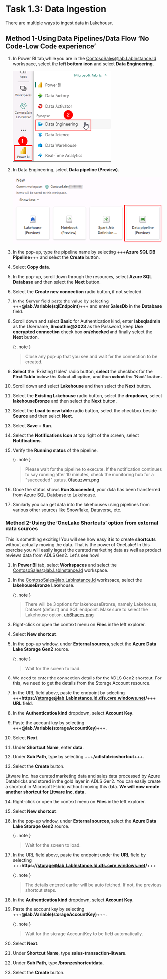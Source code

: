 # Task 1.3: Data Ingestion
There are multiple ways to ingest data in Lakehouse.
## Method 1-Using Data Pipelines/Data Flow ‘No Code-Low Code experience’

1. In Power BI tab,while you are in the ContosoSales@lab.LabInstance.Id workspace, select the **left bottom icon** and select **Data Engineering**.

	![DE.](../media/instructions240153/task-1.3.1.png)


2. In Data Engineering, select **Data pipeline (Preview)**.

	![Pipeline.](../media/instructions240153/task-1.3.2.png)

3. In the pop-up, type the pipeline name by selecting +++**Azure SQL DB Pipeline**+++ and select the **Create** button.

4. Select **Copy data**.

5. In the pop-up, scroll down through the resources, select **Azure SQL Database** and then select the **Next** button.

6. Select the **Create new connection** radio button, if not selected.


7. In the **Server** field paste the value by selecting +++**@lab.Variable(sqlEndpoint)**+++ and enter **SalesDb** in the **Database** field.


8. Scroll down and select **Basic** for Authentication kind, enter **labsqladmin** as the Username, **Smoothie@2023** as the Password, keep **Use encrypted connection** check box **on/checked** and finally select the **Next** button.

	{: .note }
 	> Close any pop-up that you see and wait for the connection to be created.

9. **Select** the 'Existing tables' radio button, **select** the checkbox for the **First Table** below the Select all option, and then **select** the 'Next' button.

10. Scroll down and select **Lakehouse** and then select the **Next** button.

11. Select the **Existing Lakehouse** radio button, select the **dropdown**, select **lakehouseBronze** and then select the **Next** button.

12. Select the **Load to new table** radio button, select the checkbox beside **Source** and then select **Next**.

13. Select **Save + Run**.

14. Select the **Notifications Icon** at top right of the screen, select **Notifications**.

15. Verify the **Running status** of the pipeline.

	{: .note }
 	> Please wait for the pipeline to execute. If the notification continues to say running after 10 minutes, check the monitoring hub for a "succeeded" status.
	>[0faouzwm.png](../media/instructions249094/0faouzwm.png)

16. Once the status shows **Run Succeeded**, your data has been transferred from Azure SQL Database to Lakehouse.

17. Similarly you can get data into the lakehouses using pipelines from various other sources like Snowflake, Dataverse, etc.


### Method 2-Using the ‘OneLake Shortcuts’ option from external data sources

This is something exciting! You will see how easy it is to create **shortcuts** without actually moving the data. That is the power of OneLake! In this exercise you will easily ingest the curated marketing data as well as product reviews data from ADLS Gen2. Let's see how!

1. In **Power BI** tab, select **Workspaces** and select the ContosoSales@lab.LabInstance.Id workspace.


2. In the ContosoSales@lab.LabInstance.Id workspace, select the **lakehouseBronze** Lakehouse.

	{: .note }
 	> There will be 3 options for lakehouseBronze, namely Lakehouse, Dataset (default) and SQL endpoint. Make sure to select the Lakehouse option.
	> [ub6haecs.png](../media/instructions249094/ub6haecs.png)


3. Right-click or open the context menu on **Files** in the left explorer.

4. Select **New shortcut**.

5. In the pop-up window, under **External sources**, select the **Azure Data Lake Storage Gen2** source.

	{: .note }
 	> Wait for the screen to load.

6. We need to enter the connection details for the ADLS Gen2 shortcut. For this, we need to get the details from the Storage Account resource.

7. In the URL field above, paste the endpoint by selecting +++**https://storage@lab.LabInstance.Id.dfs.core.windows.net/**+++ **URL** field.

8. In the **Authentication kind** dropdown, select **Account Key**.

9. Paste the account key by selecting +++**@lab.Variable(storageAccountKey)**+++.

10. Select **Next**.

11. Under **Shortcut Name**, enter **data**.

12. Under **Sub Path**, type by selecting +++**/adlsfabricshortcut**+++.

13. Select the **Create** button.


Litware Inc. has curated marketing data and sales data processed by Azure Databricks and stored in the gold layer in ADLS Gen2. You can easily create a shortcut in Microsoft Fabric without moving this data. **We will now create another shortcut for Litware Inc. data.**

14. Right-click or open the context menu on **Files** in the left explorer.

15. Select **New shortcut**.

16. In the pop-up window, under **External sources**, select the **Azure Data Lake Storage Gen2** source.

	{: .note }
 	> Wait for the screen to load.

17. In the URL field above, paste the endpoint under the **URL** field by selecting +++**https://storage@lab.LabInstance.Id.dfs.core.windows.net/**+++

	{: .note }
 	> The details entered earlier will be auto fetched. If not, the previous shortcut steps.

18. In the **Authentication kind** dropdown, select **Account Key**.

19. Paste the account key by selecting +++**@lab.Variable(storageAccountKey)**+++.

	{: .note }
 	> Wait for the storage AccountKey to be field automatically.

20. Select **Next**.

21. Under **Shortcut Name**, type **sales-transaction-litware**.

22. Under **Sub Path**, type **/bronzeshortcutdata**.

23. Select the **Create** button.
